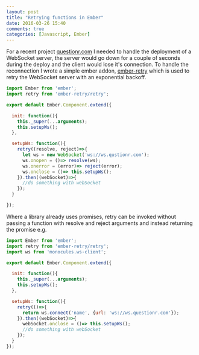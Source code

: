 ```yaml
---
layout: post
title: "Retrying functions in Ember"
date: 2016-03-26 15:40
comments: true
categories: [Javascript, Ember]
---
```


For a recent project [questionr.com](https://questionr.com) I needed to handle the deployment of a WebSocket server, the server would go down for a couple of seconds during the deploy and the client would lose it's connection. To handle the reconnection I wrote a simple ember addon, [ember-retry](https://www.npmjs.com/package/ember-retry) which is used to retry the WebSocket server with an exponential backoff.

```javascript
import Ember from 'ember';
import retry from 'ember-retry/retry';

export default Ember.Component.extend({

  init: function(){
    this._super(...arguments);
    this.setupWs();
  },

  setupWs: function(){
    retry((resolve, reject)=>{
      let ws = new WebSocket('ws://ws.qustionr.com');
      ws.onopen = ()=> resolve(ws);
      ws.onerror = (error)=> reject(error);
      ws.onclose = ()=> this.setupWs();
    }).then((webSocket)=>{
      //do something with webSocket
    });
  }

});
```

Where a library already uses promises, retry can be invoked without passing a function with resolve and reject arguments and instead returning the promise e.g.

```javascript
import Ember from 'ember';
import retry from 'ember-retry/retry';
import ws from 'monocules.ws-client';

export default Ember.Component.extend({

  init: function(){
    this._super(...arguments);
    this.setupWs();
  },

  setupWs: function(){
    retry(()=>{
      return ws.connect('name', {url: 'ws://ws.questionr.com'});
    }).then((webSocket)=>{
      webSocket.onclose = ()=> this.setupWs();
      //do something with webSocket
    });
  }
});
```
